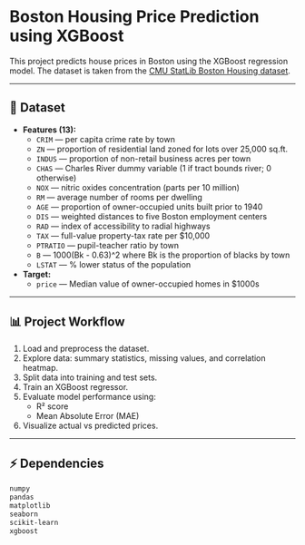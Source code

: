 # Boston Housing Price Prediction using XGBoost

This project predicts house prices in Boston using the XGBoost regression model. The dataset is taken from the [CMU StatLib Boston Housing dataset](https://lib.stat.cmu.edu/datasets/boston).

---

## 📝 Dataset

- **Features (13):**
  - `CRIM` — per capita crime rate by town
  - `ZN` — proportion of residential land zoned for lots over 25,000 sq.ft.
  - `INDUS` — proportion of non-retail business acres per town
  - `CHAS` — Charles River dummy variable (1 if tract bounds river; 0 otherwise)
  - `NOX` — nitric oxides concentration (parts per 10 million)
  - `RM` — average number of rooms per dwelling
  - `AGE` — proportion of owner-occupied units built prior to 1940
  - `DIS` — weighted distances to five Boston employment centers
  - `RAD` — index of accessibility to radial highways
  - `TAX` — full-value property-tax rate per $10,000
  - `PTRATIO` — pupil-teacher ratio by town
  - `B` — 1000(Bk - 0.63)^2 where Bk is the proportion of blacks by town
  - `LSTAT` — % lower status of the population
- **Target:**
  - `price` — Median value of owner-occupied homes in $1000s

---

## 📊 Project Workflow

1. Load and preprocess the dataset.
2. Explore data: summary statistics, missing values, and correlation heatmap.
3. Split data into training and test sets.
4. Train an XGBoost regressor.
5. Evaluate model performance using:
   - R² score
   - Mean Absolute Error (MAE)
6. Visualize actual vs predicted prices.

---

## ⚡ Dependencies

```bash
numpy
pandas
matplotlib
seaborn
scikit-learn
xgboost
